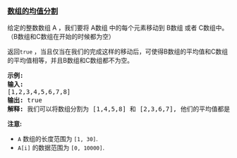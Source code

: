 ### [数组的均值分割](https://leetcode-cn.com/problems/split-array-with-same-average)

<p>给定的整数数组 A ，我们要将 A数组 中的每个元素移动到 B数组 或者 C数组中。（B数组和C数组在开始的时候都为空）</p>

<p>返回<code>true</code> ，当且仅当在我们的完成这样的移动后，可使得B数组的平均值和C数组的平均值相等，并且B数组和C数组都不为空。</p>

<pre>
<strong>示例:</strong>
<strong>输入:</strong> 
[1,2,3,4,5,6,7,8]
<strong>输出:</strong> true
<strong>解释: </strong>我们可以将数组分割为 [1,4,5,8] 和 [2,3,6,7], 他们的平均值都是4.5。
</pre>

<p><strong>注意:</strong></p>

<ul>
	<li><code>A</code> 数组的长度范围为 <code>[1, 30]</code>.</li>
	<li><code>A[i]</code> 的数据范围为 <code>[0, 10000]</code>.</li>
</ul>
